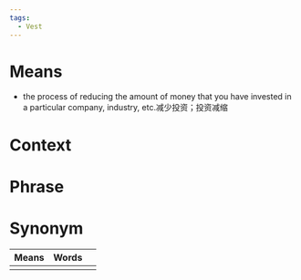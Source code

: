 ```yaml
---
tags:
  - Vest
---
```

# Means
- the process of reducing the amount of money that you have invested in a particular company, industry, etc.减少投资；投资减缩
# Context

# Phrase

# Synonym
| Means | Words |     |
| ----- | ----- | --- |
|       |       |     |
